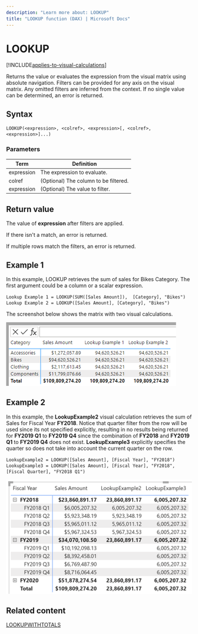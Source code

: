 ```yaml
---
description: "Learn more about: LOOKUP"
title: "LOOKUP function (DAX) | Microsoft Docs"
---
```

# LOOKUP

[!INCLUDE[applies-to-visual-calculations](includes/applies-to-visual-calculations.md)]

Returns the value or evaluates the expression from the visual matrix using absolute navigation. Filters can be provided for any axis on the visual matrix. Any omitted filters are inferred from the context. If no single value can be determined, an error is returned.

## Syntax

```dax
LOOKUP(<expression>, <colref>, <expression>[, <colref>, <expression>]...)
```

### Parameters

|Term|Definition|
|--------|--------------|
|expression| The expression to evaluate. |
|colref|(Optional) The column to be filtered.|
|expression|(Optional) The value to filter.|

## Return value

The value of **expression** after filters are applied.

If there isn't a match, an error is returned.

If multiple rows match the filters, an error is returned.

## Example 1

In this example, LOOKUP retrieves the sum of sales for Bikes Category.
The first argument could be a column or a scalar expression.

```dax
Lookup Example 1 = LOOKUP(SUM([Sales Amount]),  [Category], "Bikes")
Lookup Example 2 = LOOKUP([Sales Amount], [Category], "Bikes")
```

The screenshot below shows the matrix with two visual calculations.

![lookup example 1](media/dax-queries/dax-visualcalc-lookup.png)

## Example 2
In this example, the **LookupExample2** visual calculation retrieves the sum of Sales for Fiscal Year **FY2018**. Notice that quarter filter from the row will be used since its not specified explicitly, resulting in no results being returned for **FY2019 Q1** to **FY2019 Q4** since the combination of **FY2018** and **FY2019 Q1** to **FY2019 Q4** does not exist. **LookupExample3** explicitly specifies the quarter so does not take into account the current quarter on the row.

```dax
LookupExample2 = LOOKUP([Sales Amount], [Fiscal Year], "FY2018")
LookupExample3 = LOOKUP([Sales Amount], [Fiscal Year], "FY2018", [Fiscal Quarter], "FY2018 Q1")
```

![lookup example 2](media/dax-queries/dax-visualcalc-lookup-example2.png)


## Related content

[LOOKUPWITHTOTALS](lookupwithtotals-function-dax.md)
